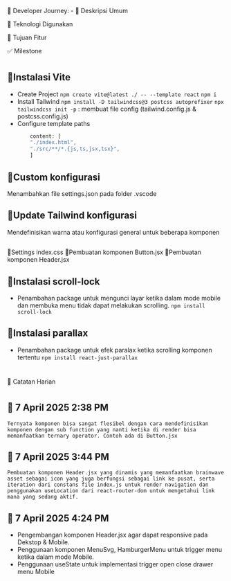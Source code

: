 📘 Developer Journey: -
📝 Deskripsi Umum

🧰 Teknologi Digunakan

🎯 Tujuan Fitur

✅ Milestone
#
## 🔹Instalasi Vite
- Create Project
    `npm create vite@latest ./ -- --template react`
    `npm i`
- Install Tailwind
    `npm install -D tailwindcss@3 postcss autoprefixer`
    `npx tailwindcss init -p` : membuat file config (tailwind.config.js & postcss.config.js)
- Configure template paths
    ```typescript
        content: [
        "./index.html",
        "./src/**/*.{js,ts,jsx,tsx}",
        ]
    ```
##

## 🔹Custom konfigurasi 
Menambahkan file settings.json pada folder .vscode
##

## 🔹Update Tailwind konfigurasi 
Mendefinisikan warna atau konfigurasi general untuk beberapa komponen
##

🔹Settings index.css
🔹Pembuatan komponen Button.jsx
🔹Pembuatan komponen Header.jsx

## 🔹Instalasi scroll-lock
- Penambahan package untuk mengunci layar ketika dalam mode mobile dan membuka menu tidak dapat melakukan scrolling.
    `npm install scroll-lock` 
##

## 🔹Instalasi parallax
- Penambahan package untuk efek paralax ketika scrolling komponen tertentu
    `npm install react-just-parallax` 
##

# 

📅 Catatan Harian
#
## 📅 7 April 2025 2:38 PM
    Ternyata komponen bisa sangat flesibel dengan cara mendefinisikan komponen dengan sub function yang nanti ketika di render bisa memanfaatkan ternary operator. Contoh ada di Button.jsx
##
## 📅 7 April 2025 3:44 PM
    Pembuatan komponen Header.jsx yang dinamis yang memanfaatkan brainwave asset sebagai icon yang juga berfungsi sebagai link ke pusat, serta iteration dari constans file index.js untuk render navigation dan penggunakan useLocation dari react-router-dom untuk mengetahui link mana yang sedang aktif.
##
## 📅 7 April 2025 4:24 PM
- Pengembangan komponen Header.jsx agar dapat responsive pada Dekstop & Mobile. 
- Penggunaan komponen MenuSvg, HamburgerMenu untuk trigger menu ketika dalam mode Mobile. 
- Penggunaan useState untuk implementasi trigger open close drawer menu Mobile
##

# 

